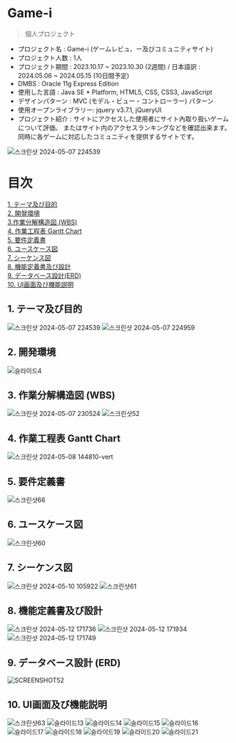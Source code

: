 Game-i
==========
>個人プロジェクト

- プロジェクト名 : Game-i (ゲームレビュ、ー及びコミュニティサイト) <br>
- プロジェクト人数 : 1人 <br>
- プロジェクト期間 : 2023.10.17 ~ 2023.10.30 (2週間) / 日本語訳 : 2024.05.06 ~ 2024.05.15 (10日間予定) <br>
- DMBS : Oracle 11g Express Edition <br>
- 使用した言語 : Java SE * Platform, HTML5, CSS, CSS3, JavaScript <br>
- デザインパターン : MVC (モデル・ビュー・コントローラー) パターン <br>
- 使用オープンライブラリー: jquery v3.7.1, jQueryUI <br>
- プロジェクト紹介 : サイトにアクセスした使用者にサイト內取り扱いゲームについて評価、
またはサイト内のアクセスランキングなどを確認出来ます。同時に各ゲームに対応したコミュニティを提供するサイトです。

![스크린샷 2024-05-07 224539](https://github.com/Joyfuler/game-i_japanese/assets/137759165/12780bd6-1ada-4b19-bfdb-b498291b6e3d)

# 目次
[1. テーマ及び目的](https://github.com/Joyfuler/game-i_japanese?tab=readme-ov-file#1-%E3%83%86%E3%83%BC%E3%83%9E%E5%8F%8A%E3%81%B3%E7%9B%AE%E7%9A%84)<br>
[2. 開発環境](https://github.com/Joyfuler/game-i_japanese?tab=readme-ov-file#2-%E9%96%8B%E7%99%BA%E7%92%B0%E5%A2%83)<br>
[3.作業分解構造図 (WBS)](https://github.com/Joyfuler/game-i_japanese?tab=readme-ov-file#3-%E4%BD%9C%E6%A5%AD%E5%88%86%E8%A7%A3%E6%A7%8B%E9%80%A0%E5%9B%B3-wbs) <br>
[4. 作業工程表 Gantt Chart](https://github.com/Joyfuler/game-i_japanese?tab=readme-ov-file#4-%E4%BD%9C%E6%A5%AD%E5%B7%A5%E7%A8%8B%E8%A1%A8-gantt-chart) <br>
[5. 要件定義書 ](https://github.com/Joyfuler/game-i_japanese?tab=readme-ov-file#5-%E8%A6%81%E4%BB%B6%E5%AE%9A%E7%BE%A9%E6%9B%B8) <br>
[6. ユースケース図](https://github.com/Joyfuler/game-i_japanese?tab=readme-ov-file#6-%E3%83%A6%E3%83%BC%E3%82%B9%E3%82%B1%E3%83%BC%E3%82%B9%E5%9B%B3) <br>
[7. シーケンス図](https://github.com/Joyfuler/game-i_japanese?tab=readme-ov-file#7-%E3%82%B7%E3%83%BC%E3%82%B1%E3%83%B3%E3%82%B9%E5%9B%B3) <br>
[8. 機能定義書及び設計](https://github.com/Joyfuler/game-i_japanese?tab=readme-ov-file#8-%E6%A9%9F%E8%83%BD%E5%AE%9A%E7%BE%A9%E6%9B%B8%E5%8F%8A%E3%81%B3%E8%A8%AD%E8%A8%88) <br>
[9. データベース設計(ERD)](https://github.com/Joyfuler/game-i_japanese?tab=readme-ov-file#9-%E3%83%87%E3%83%BC%E3%82%BF%E3%83%99%E3%83%BC%E3%82%B9%E8%A8%AD%E8%A8%88-erd) <br>
[10. UI画面及び機能説明](https://github.com/Joyfuler/game-i_japanese?tab=readme-ov-file#10-ui%E7%94%BB%E9%9D%A2%E5%8F%8A%E3%81%B3%E6%A9%9F%E8%83%BD%E8%AA%AC%E6%98%8E)<br>


## 1. テーマ及び目的
![스크린샷 2024-05-07 224539](https://github.com/Joyfuler/game-i_japanese/assets/137759165/12780bd6-1ada-4b19-bfdb-b498291b6e3d)
![스크린샷 2024-05-07 224959](https://github.com/Joyfuler/game-i_japanese/assets/137759165/c2410033-9dc4-4fab-8b8a-37a4cf476f67)


## 2. 開発環境
![슬라이드4](https://github.com/Joyfuler/webPro/assets/137759165/15bdafc3-2d02-49a8-9a65-1dd10aeabcc6)


## 3. 作業分解構造図 (WBS)
![스크린샷 2024-05-07 230524](https://github.com/Joyfuler/game-i_japanese/assets/137759165/d935242a-498e-415a-9403-006ad58d4f86)
![스크린샷52](https://github.com/Joyfuler/game-i_japanese/assets/137759165/eea9d7a1-7bb1-4d91-8741-e097415dd8c1)


## 4. 作業工程表 Gantt Chart
![스크린샷 2024-05-08 144810-vert](https://github.com/Joyfuler/game-i_japanese/assets/137759165/d04c2923-e375-4c3c-a742-bafbfac0f646)


## 5. 要件定義書
![스크린샷66](https://github.com/Joyfuler/game-i_japanese/assets/137759165/dfeeffd6-2331-4084-81b6-082f13412956)


## 6. ユースケース図
![스크린샷60](https://github.com/Joyfuler/game-i_japanese/assets/137759165/a68f3094-66d2-4e25-9018-f7ab4fe0614b)


## 7. シーケンス図
![스크린샷 2024-05-10 105922](https://github.com/Joyfuler/game-i_japanese/assets/137759165/edf3d317-7a0c-4524-89a6-eba181f6c6fe)
![스크린샷61](https://github.com/Joyfuler/game-i_japanese/assets/137759165/bf991bae-24bd-4e3f-bf1c-2ec93cb4db00)


## 8. 機能定義書及び設計
![스크린샷 2024-05-12 171736](https://github.com/Joyfuler/game-i_japanese/assets/137759165/160f6ed9-8a86-4f62-8853-ecc796740102)
![스크린샷 2024-05-12 171934](https://github.com/Joyfuler/game-i_japanese/assets/137759165/95cd9873-353f-48d7-bb18-8b553a550fb3)
![스크린샷 2024-05-12 171749](https://github.com/Joyfuler/game-i_japanese/assets/137759165/ebfb3be0-06a4-4e2f-803c-ccb17f2e125f)


## 9. データベース設計 (ERD)
![SCREENSHOT52](https://github.com/Joyfuler/game-i_japanese/assets/137759165/505c48b6-58f0-4e2e-b9ce-c75da9735ad2)


## 10. UI画面及び機能説明
![스크린샷63](https://github.com/Joyfuler/game-i_japanese/assets/137759165/9229dde6-bbeb-4019-8813-7d58b3aa537a)
![슬라이드13](https://github.com/Joyfuler/webPro/assets/137759165/acc22ed0-8205-4919-9c38-05084c2d08ac)
![슬라이드14](https://github.com/Joyfuler/webPro/assets/137759165/1a05d2a2-3700-42dd-8d98-90c2a0dde378)
![슬라이드15](https://github.com/Joyfuler/webPro/assets/137759165/300605cb-3aa4-4cbc-964d-ce1aa952c0ad)
![슬라이드16](https://github.com/Joyfuler/webPro/assets/137759165/12e0a526-9cf8-4e29-ab26-183d95d074c2)
![슬라이드17](https://github.com/Joyfuler/webPro/assets/137759165/12861b36-d276-4b57-b5db-9df877490291)
![슬라이드18](https://github.com/Joyfuler/webPro/assets/137759165/da796421-9bf3-461c-87de-25794d10b7b8)
![슬라이드19](https://github.com/Joyfuler/webPro/assets/137759165/a5c3dc94-660c-4478-857a-ff894b6fbace)
![슬라이드20](https://github.com/Joyfuler/webPro/assets/137759165/93245fc4-ea2c-4d4b-b209-89b1bccd73ac)
![슬라이드21](https://github.com/Joyfuler/webPro/assets/137759165/f6c40cfa-a29a-4390-a5a0-f8d7e5005e34)
